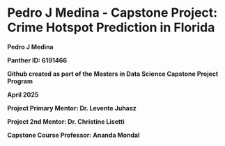 # Pedro J Medina - Capstone Project: Crime Hotspot Prediction in Florida
**Pedro J Medina**

**Panther ID: 6191466**  

**Github created as part of the Masters in Data Science Capstone Project Program**  

**April 2025**  

**Project Primary Mentor: Dr. Levente Juhasz**  

**Project 2nd Mentor: Dr. Christine Lisetti**  

**Capstone Course Professor: Ananda Mondal**  


